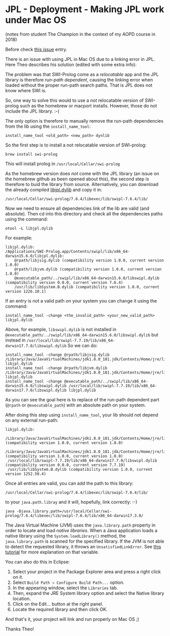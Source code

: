 # JPL - Deployment - Making JPL work under Mac OS

(notes from student The Champion in the context of my AOPD course in 2018)

Before check [this issue](https://github.com/SWI-Prolog/packages-jpl/issues/2#event-1900141361) entry.
 
There is an issue with using JPL in Mac OS due to a linking error in JPL. Here Theo describes his solution (edited with some extra info): 

The problem was that SWI-Prolog come as a _relocatable_ app and the JPL library is therefore _run-path dependent_, causing the linking error when loaded without the proper run-path search paths. That is JPL does not know where SWI is.
 
So, one way to solve this would to use a _not_ relocatable version of SWI-prolog such as the homebrew or macport installs. However, those do not include the JPL library. :-(
 
The only option is therefore to manually remove the run-path dependencies from the lib using the `install_name_tool`: 

    install_name_tool <old_path> <new_path> dynlib

So the first step is to install a not relocatable version of SWI-prolog:

    brew install swi-prolog

This will install prolog in `/usr/local/Cellar/swi-prolog`

As the homebrew version does _not_ come with the JPL library (an issue on the homebrew github as been opened about this), the second step is therefore to buid the library from source. Alternatively, you can download the already compiled  [libjpl.dylib]() and copy it in:

    /usr/local/Cellar/swi-prolog/7.6.4/libexec/lib/swipl-7.6.4/lib/

Now we need to ensure all dependencies link of the lib are valid (and absolute).
Then cd into this directory and check all the dependencies paths using the command:

    otool -L libjpl.dylib

For example:

    libjpl.dylib:
    /Applications/SWI-Prolog.app/Contents/swipl/lib/x86_64-darwin15.6.0/libjpl.dylib:
        @rpath/libjsig.dylib (compatibility version 1.0.0, current version 1.0.0)
        @rpath/libjvm.dylib (compatibility version 1.0.0, current version 1.0.0)
        @executable_path/../swipl/lib/x86_64-darwin15.6.0/libswipl.dylib (compatibility version 0.0.0, current version 7.6.4)
        /usr/lib/libSystem.B.dylib (compatibility version 1.0.0, current version 1226.10.1)

If an entry is not a valid path on your system you can change it using the command:

    install_name_tool -change <the_invalid_path> <your_new_valid_path> libjpl.dylib

Above, for example, `libswipl.dylib` is not installed in  `@executable_path/../swipl/lib/x86_64-darwin15.6.0/libswipl.dylib` but instead in `/usr/local/lib/swipl-7.7.19/lib/x86_64-darwin17.7.0/libswipl.dylib`
So we can do:

    install_name_tool -change @rpath/libjsig.dylib /Library/Java/JavaVirtualMachines/jdk1.8.0_181.jdk/Contents/Home/jre/lib/server/libjsig.dylib libjpl.dylib
    install_name_tool -change @rpath/libjvm.dylib /Library/Java/JavaVirtualMachines/jdk1.8.0_181.jdk/Contents/Home/jre/lib/server/libjvm.dylib libjpl.dylib
    install_name_tool -change @executable_path/../swipl/lib/x86_64-darwin15.6.0/libswipl.dylib /usr/local/lib/swipl-7.7.19/lib/x86_64-darwin17.7.0/libswipl.dylib libjpl.dylib

As you can see the goal here is to replace of the run-path dependent part (`@rpath` or `@executable_path`) with an absolute path on your system.

After doing this step using `install_name_tool`, your lib should not depend on any external run-path:

    libjpl.dylib:
     /Library/Java/JavaVirtualMachines/jdk1.8.0_181.jdk/Contents/Home/jre/lib/server/libjsig.dylib (compatibility version 1.0.0, current version 1.0.0)
     /Library/Java/JavaVirtualMachines/jdk1.8.0_181.jdk/Contents/Home/jre/lib/server/libjvm.dylib (compatibility version 1.0.0, current version 1.0.0)
     /usr/local/lib/swipl-7.7.19/lib/x86_64-darwin17.7.0/libswipl.dylib (compatibility version 0.0.0, current version 7.7.19)
     /usr/lib/libSystem.B.dylib (compatibility version 1.0.0, current version 1252.50.4)


Once all entries are valid, you can add the path to this library:

    /usr/local/Cellar/swi-prolog/7.6.4/libexec/lib/swipl-7.6.4/lib/ 

to your `java.path.libray` and it will, hopefully, link correctly: :-)
  
    java -Djava.library.path=/usr/local/Cellar/swi-prolog/7.6.4/libexec/lib/swipl-7.6.4/lib/x86_64-darwin17.3.0/
 
The Java Virtual Machine (JVM) uses the `java.library.path` property in order to locate and load _native libraries_. 
When a Java application loads a native library using the `System.loadLibrary()` method, the `java.library.path` is scanned for the specified library. 
If the JVM is not able to detect the requested library, it throws an `UnsatisfiedLinkError`. 
See [this tutorial](https://examples.javacodegeeks.com/java-basics/java-library-path-what-is-it-and-how-to-use/) for more explanation on that variable.


You can also do this in Eclipse: 

1. Select your project in the Package Explorer area and press a right click on it.
2. Select `Build Path → Configure Build Path...` option.
3. In the appearing window, select the `Libraries` tab.
4. Then, expand the JRE System library option and select the Native library location.
5. Click on the Edit... button at the right panel.
6. Locate the required library and then click OK.
 
And that's it, your project will link and run properly on Mac OS ;)

Thanks Theo!
